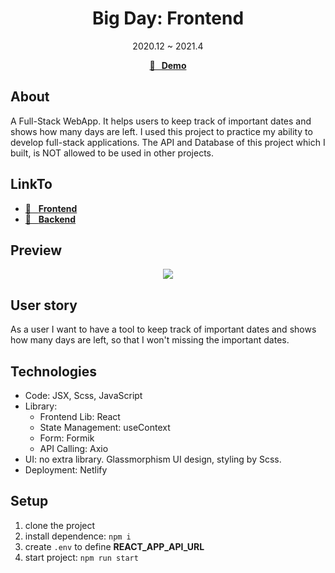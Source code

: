 <h1 align="center">Big Day: Frontend</h1>
<div align="center">2020.12 ~ 2021.4</div>

<p align="center">
  <strong>
   <a href="https://bigdays.netlify.app/">🚀 &nbsp; Demo</a>
  </strong>
</p>

## About

A Full-Stack WebApp. It helps users to keep track of important dates and shows how many days are left. I used this project to practice my ability to develop full-stack applications. The API and Database of this project which I built, is NOT allowed to be used in other projects. 

## LinkTo
- <a href="https://github.com/JooYoo/react-bigDay/">🔗 &nbsp; **Frontend**</a>
- <a href="https://github.com/JooYoo/node-bigDay">🔗 &nbsp; **Backend**</a>

## Preview

<p align="center" style="border-radius: 10px">
    <kbd>
      <img src="https://i.giphy.com/media/UX4BMkEubyo79Izbq4/giphy.webp"/>
    </kbd>
</p>

## User story

As a user I want to have a tool to keep track of important dates and shows how many days are left, so that I won't missing the important dates. 

## Technologies

- Code: JSX, Scss, JavaScript
- Library: 
  - Frontend Lib: React
  - State Management: useContext
  - Form: Formik 
  - API Calling: Axio
- UI: no extra library. Glassmorphism UI design, styling by Scss.
- Deployment: Netlify

## Setup

1. clone the project
2. install dependence: `npm i`
3. create `.env` to define **REACT_APP_API_URL**
4. start project: `npm run start`

